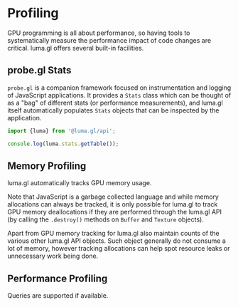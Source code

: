# Profiling

GPU programming is all about performance, so having tools to systematically
measure the performance impact of code changes are critical. luma.gl offers
several built-in facilities.

## probe.gl Stats

`probe.gl` is a companion framework focused on instrumentation and logging of
JavaScript applications. It provides a `Stats` class which can be thought of
as a "bag" of different stats (or performance measurements), and luma.gl itself
automatically populates `Stats` objects that can be inspected by the application.

```typescript
import {luma} from '@luma.gl/api';

console.log(luma.stats.getTable());
```

## Memory Profiling

luma.gl automatically tracks GPU memory usage.

Note that JavaScript is a garbage collected language and while memory allocations can
always be tracked, it is only possible for luma.gl to track GPU memory deallocations if
they are performed through the luma.gl API (by calling the `.destroy()` methods on `Buffer` and `Texture` objects).

Apart from GPU memory tracking for luma.gl also maintain counts of the various
other luma.gl API objects. Such object generally do not consume a lot of memory,
however tracking allocations can help spot resource leaks or unnecessary work being done.

## Performance Profiling

Queries are supported if available.
